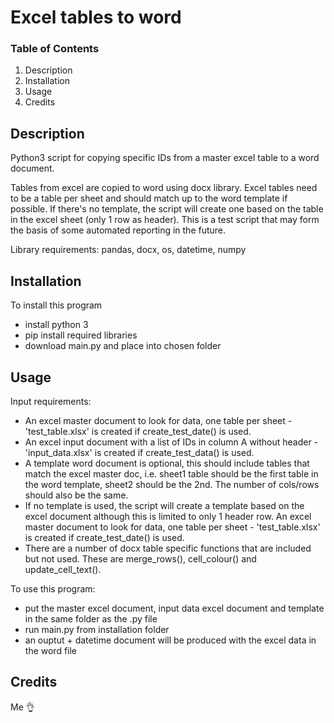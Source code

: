 # Excel tables to word 

### Table of Contents
1. Description
2. Installation
3. Usage
4. Credits

## Description
Python3 script for copying specific IDs from a master excel table to a word document.

Tables from excel are copied to word using docx library.
Excel tables need to be a table per sheet and should match up to the word template if possible.
If there's no template, the script will create one based on the table in the excel sheet (only 1 row as header).
This is a test script that may form the basis of some automated reporting in the future.

Library requirements: pandas, docx, os, datetime, numpy

## Installation
To install this program
- install python 3 
- pip install required libraries
- download main.py and place into chosen folder

## Usage
Input requirements:
- An excel master document to look for data, one table per sheet - 'test_table.xlsx' is created if create_test_date() is used.
- An excel input document with a list of IDs in column A without header - 'input_data.xlsx' is created if create_test_data() is used.
- A template word document is optional, this should include tables that match the excel master doc, i.e. sheet1 table should be the first table in the word template, sheet2 should be the 2nd. The number of cols/rows should also be the same.
- If no template is used, the script will create a template based on the excel document although this is limited to only 1 header row.
An excel master document to look for data, one table per sheet - 'test_table.xlsx' is created if create_test_date() is used.
- There are a number of docx table specific functions that are included but not used. These are merge_rows(), cell_colour() and update_cell_text().


To use this program:
- put the master excel document, input data excel document and template in the same folder as the .py file
- run main.py from installation folder
- an ouptut + datetime document will be produced with the excel data in the word file

## Credits
Me :ok_hand:


